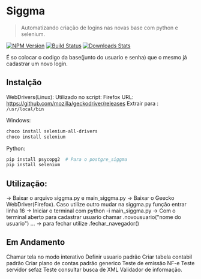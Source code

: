 # Siggma
> Automatizando criação de logins nas novas base com python e selenium.

[![NPM Version][npm-image]][npm-url]
[![Build Status][travis-image]][travis-url]
[![Downloads Stats][npm-downloads]][npm-url]

É so colocar o codigo da base(junto do usuario e senha) que o mesmo já cadastrar um novo login.


## Instalção
WebDrivers(Linux):
Utilizado no script: Firefox
URL: <a>https://github.com/mozilla/geckodriver/releases</a>
Extrair para : ```/usr/local/bin```

Windows:

```sh
choco install selenium-all-drivers
choco install selenium
```

Python:

```sh
pip install psycopg2  # Para o postgre_siggma
pip install selenium
```


## Utilização:
-> Baixar o arquivo siggma.py e main_siggma.py
-> Baixar o Geecko WebDriver(Firefox). Caso utilize outro mudar na  siggma.py função entrar linha 16
-> Iniciar o terminal com python -i main_siggma.py 
-> Com o terminal aberto para cadastrar usuario chamar .novousuario("nome do usuario")
...
-> para fechar utilize .fechar_navegador()




## Em Andamento

Chamar tela no modo interativo
Definir usuario padrão
Criar tabela contabil padrão 
Criar plano de contas padrão generico
Teste de emissão NF-e
Teste servidor sefaz
Teste consultar busca de XML
Validador de informação.



<!-- Markdown link & img dfn's -->
[npm-image]: https://img.shields.io/npm/v/datadog-metrics.svg?style=flat-square
[npm-url]: https://npmjs.org/package/datadog-metrics
[npm-downloads]: https://img.shields.io/npm/dm/datadog-metrics.svg?style=flat-square
[travis-image]: https://img.shields.io/travis/dbader/node-datadog-metrics/master.svg?style=flat-square
[travis-url]: https://travis-ci.org/dbader/node-datadog-metrics
[wiki]: https://github.com/yourname/yourproject/wiki

